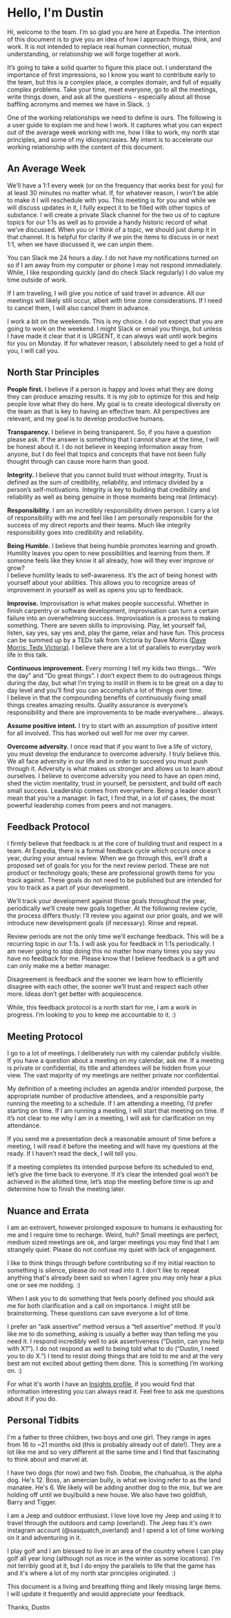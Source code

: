 # Hello, I'm Dustin
Hi, welcome to the team. I’m so glad you are here at Expedia.  The intention of this document is to give you an idea of how I approach things, think, and work.  It is not intended to replace real human connection, mutual understanding, or relationship we will forge together at work.

It’s going to take a solid quarter to figure this place out. I understand the importance of first impressions, so I know you want to contribute early to the team, but this is a complex place, a complex domain, and full of equally complex problems. Take your time, meet everyone, go to all the meetings, write things down, and ask all the questions – especially about all those baffling acronyms and memes we have in Slack. :)

One of the working relationships we need to define is ours. The following is a user guide to explain me and how I work. It captures what you can expect out of the average week working with me, how I like to work, my north star principles, and some of my idiosyncrasies. My intent is to accelerate our working relationship with the content of this document.

## An Average Week
We’ll have a 1:1 every week (or on the frequency that works best for you) for at least 30 minutes no matter what. If, for whatever reason, I won’t be able to make it I will reschedule with you.  This meeting is for you and while we will discuss updates in it, I fully expect it to be filled with other topics of substance. I will create a private Slack channel for the two us of to capture topics for our 1:1s as well as to provide a handy historic record of what we’ve discussed. When you or I think of a topic, we should just dump it in that channel.  It is helpful for clarity if we pin the items to discuss in or next 1:1, when we have discussed it, we can unpin them.

You can Slack me 24 hours a day. I do not have my notifications turned on so if I am away from my computer or phone I may not respond immediately.  While, I like responding quickly (and do check Slack regularly) I do value my time outside of work.

If I am traveling, I will give you notice of said travel in advance. All our meetings will likely still occur, albeit with time zone considerations.  If I need to cancel them, I will also cancel them in advance.

I work a bit on the weekends. This is my choice. I do not expect that you are going to work on the weekend. I might Slack or email you things, but unless I have made it clear that it is URGENT, it can always wait until work begins for you on Monday.  If for whatever reason, I absolutely need to get a hold of you, I will call you.

## North Star Principles
<b>People first.</b>  I believe if a person is happy and loves what they are doing they can produce amazing results.  It is my job to optimize for this and help people love what they do here.  My goal is to create ideological diversity on the team as that is key to having an effective team.  All perspectives are relevant, and my goal is to develop productive humans.

<b>Transparency.</b>  I believe in being transparent.  So, if you have a question please ask.  If the answer is something that I cannot share at the time, I will be honest about it.  I do not believe in keeping information away from anyone, but I do feel that topics and concepts that have not been fully thought through can cause more harm than good.

<b>Integrity.</b>  I believe that you cannot build trust without integrity.  Trust is defined as the sum of credibility, reliability, and intimacy divided by a person’s self-motivations. Integrity is key to building that credibility and reliability as well as being genuine in those moments being real (intimacy).

<b>Responsibility.</b>  I am an incredibly responsibility driven person.  I carry a lot of responsibility with me and feel like I am personally responsible for the success of my direct reports and their teams.  Much like integrity responsibility goes into credibility and reliability.

<b>Being Humble.</b>  I believe that being humble promotes learning and growth.  Humility leaves you open to new possibilities and learning from them.  If someone feels like they know it all already, how will they ever improve or grow?  
I believe humility leads to self-awareness.  It’s the act of being honest with yourself about your abilities.  This allows you to recognize areas of improvement in yourself as well as opens you up to feedback.

<b>Improvise.</b>  Improvisation is what makes people successful.  Whether in finish carpentry or software development, improvisation can turn a certain failure into an overwhelming success.  Improvisation is a process to making something.  There are seven skills to improvising.  Play, let yourself fail, listen, say yes, say yes and, play the game, relax and have fun.  This process can be summed up by a TEDx talk from Victoria by Dave Morris (<a href="https://www.youtube.com/watch?v=MUO-pWJ0riQ">Dave Morris:  Tedx Victoria)</a>.  I believe there are a lot of parallels to everyday work life in this talk.

<b>Continuous improvement.</b>  Every morning I tell my kids two things… “Win the day” and “Do great things”.  I don’t expect them to do outrageous things during the day, but what I’m trying to instill in them is to be great on a day to day level and you’ll find you can accomplish a lot of things over time.  
I believe in that the compounding benefits of continuously fixing small things creates amazing results.  Quality assurance is everyone’s responsibility and there are improvements to be made everywhere… always. 

<b>Assume positive intent.</b>  I try to start with an assumption of positive intent for all involved. This has worked out well for me over my career.

<b>Overcome adversity.</b>  I once read that if you want to live a life of victory, you must develop the endurance to overcome adversity.  I truly believe this.  We all face adversity in our life and in order to succeed you must push through it.  Adversity is what makes us stronger and allows us to learn about ourselves.  I believe to overcome adversity you need to have an open mind, shed the victim mentality, trust in yourself, be persistent, and build off each small success.
Leadership comes from everywhere.  Being a leader doesn’t mean that you’re a manager.  In fact, I find that, in a lot of cases, the most powerful leadership comes from peers and not managers.  

## Feedback Protocol
I firmly believe that feedback is at the core of building trust and respect in a team.
At Expedia, there is a formal feedback cycle which occurs once a year, during your annual review.  When we go through this, we’ll draft a proposed set of goals for you for the next review period. These are not product or technology goals; these are professional growth items for you track against. These goals do not need to be published but are intended for you to track as a part of your development.  

We’ll track your development against those goals throughout the year, periodically we’ll create new goals together. At the following review cycle, the process differs thusly: I’ll review you against our prior goals, and we will introduce new development goals (if necessary). Rinse and repeat.

Review periods are not the only time we’ll exchange feedback. This will be a recurring topic in our 1:1s. I will ask you for feedback in 1:1s periodically. I am never going to stop doing this no matter how many times you say you have no feedback for me.  Please know that I believe feedback is a gift and can only make me a better manager.

Disagreement is feedback and the sooner we learn how to efficiently disagree with each other, the sooner we’ll trust and respect each other more. Ideas don’t get better with acquiescence.

While, this feedback protocol is a north start for me, I am a work in progress.  I’m looking to you to keep me accountable to it. :)

## Meeting Protocol
I go to a lot of meetings. I deliberately run with my calendar publicly visible. If you have a question about a meeting on my calendar, ask me. If a meeting is private or confidential, its title and attendees will be hidden from your view. The vast majority of my meetings are neither private nor confidential.

My definition of a meeting includes an agenda and/or intended purpose, the appropriate number of productive attendees, and a responsible party running the meeting to a schedule. If I am attending a meeting, I’d prefer starting on time. If I am running a meeting, I will start that meeting on time. If it’s not clear to me why I am in a meeting, I will ask for clarification on my attendance.

If you send me a presentation deck a reasonable amount of time before a meeting, I will read it before the meeting and will have my questions at the ready. If I haven’t read the deck, I will tell you.

If a meeting completes its intended purpose before its scheduled to end, let’s give the time back to everyone. If it’s clear the intended goal won’t be achieved in the allotted time, let’s stop the meeting before time is up and determine how to finish the meeting later.

## Nuance and Errata
I am an extrovert, however prolonged exposure to humans is exhausting for me and I require time to recharge. Weird, huh? Small meetings are perfect, medium sized meetings are ok, and larger meetings you may find that I am strangely quiet. Please do not confuse my quiet with lack of engagement.  

I like to think things through before contributing so if my initial reaction to something is silence, please do not read into it. I don't like to repeat anything that's already been said so when I agree you may only hear a plus one or see me nodding. :)

When I ask you to do something that feels poorly defined you should ask me for both clarification and a call on importance. I might still be brainstorming. These questions can save everyone a lot of time.

I prefer an “ask assertive” method versus a “tell assertive” method. If you’d like me to do something, asking is usually a better way than telling me you need it.  I respond incredibly well to ask assertiveness (“Dustin, can you help with X?”). I do not respond as well to being told what to do (“Dustin, I need you to do X.”) I tend to resist doing things that are told to me and at the very best am not excited about getting them done.  This is something I’m working on. :)

For what it's worth I have an <a href="https://github.com/dustinarms/AboutMe/blob/master/DA_InsightsProfile.pdf">Insights profile</a>, if you would find that information interesting you can always read it.  Feel free to ask me questions about it if you do.

## Personal Tidbits
I'm a father to three children, two boys and one girl.  They range in ages from 16 to ~21 months old (this is probably already out of date!).  They are a lot like me and so very different at the same time and I find that fascinating to think about and marvel at.

I have two dogs (for now) and two fish.  Doobie, the chahuahua, is the alpha dog.  He's 12.  Boss, an amercian bully, is what we loving refer to as the land manatee.  He's 6.  We likely will be adding another dog to the mix, but we are holding off until we buy/build a new house.  We also have two goldfish, Barry and Tigger.

I am a Jeep and outdoor enthusiast.  I love love love my Jeep and using it to travel through the outdoors and camp (overland).  The Jeep has it's own instagram account (@sasquatch_overland) and I spend a lot of time working on it and adventuring in it.

I play golf and I am blessed to live in an area of the country where I can play golf all year long (although not as nice in the winter as some locations).  I'm not terribly good at it, but I do enjoy the parallels to life that the game has and it's where a lot of my north star principles originated. :)

This document is a living and breathing thing and likely missing large items. I will update it frequently and would appreciate your feedback.

Thanks,
Dustin
